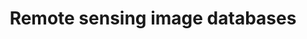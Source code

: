---
title: "Remote sensing image databases"
img: "remote_sensing.webp"
link: "/old_pages/data/remote_sensing_image/ISP - Remote sensing image databases.html"
weight: 1
---